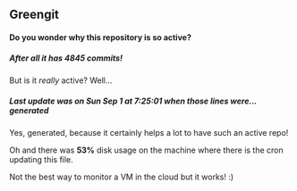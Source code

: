 ## Greengit

#### Do you wonder why this repository is so active?

##### After all it has 4845 commits!

But is it *really* active? Well...

##### Last update was on Sun Sep 1 at 7:25:01 when those lines were... generated

Yes, generated, because it certainly helps a lot to have such an active repo!

Oh and there was **53%** disk usage on the machine
where there is the cron updating this file.

Not the best way to monitor a VM in the cloud but it works! :)
